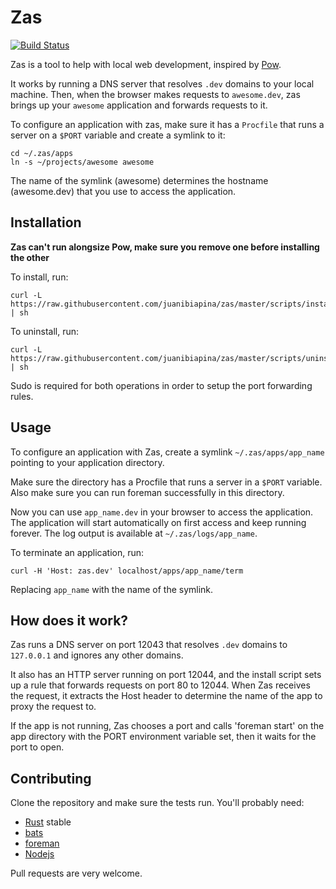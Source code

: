 # Zas

[![Build Status](https://travis-ci.org/juanibiapina/zas.svg?branch=master)](https://travis-ci.org/juanibiapina/zas)

Zas is a tool to help with local web development, inspired by [Pow](http://pow.cx).

It works by running a DNS server that resolves `.dev` domains to your local
machine. Then, when the browser makes requests to `awesome.dev`, zas brings up
your `awesome` application and forwards requests to it.

To configure an application with zas, make sure it has a `Procfile` that runs a
server on a `$PORT` variable and create a symlink to it:

```
cd ~/.zas/apps
ln -s ~/projects/awesome awesome
```

The name of the symlink (awesome) determines the hostname (awesome.dev) that
you use to access the application.

## Installation

**Zas can't run alongsize Pow, make sure you remove one before installing the other**

To install, run:

```
curl -L https://raw.githubusercontent.com/juanibiapina/zas/master/scripts/install.sh | sh
```

To uninstall, run:

```
curl -L https://raw.githubusercontent.com/juanibiapina/zas/master/scripts/uninstall.sh | sh
```

Sudo is required for both operations in order to setup the port forwarding
rules.

## Usage

To configure an application with Zas, create a symlink `~/.zas/apps/app_name`
pointing to your application directory.

Make sure the directory has a Procfile that runs a server in a `$PORT`
variable. Also make sure you can run foreman successfully in this directory.

Now you can use `app_name.dev` in your browser to access the application. The
application will start automatically on first access and keep running forever.
The log output is available at `~/.zas/logs/app_name`.

To terminate an application, run:

```
curl -H 'Host: zas.dev' localhost/apps/app_name/term
```

Replacing `app_name` with the name of the symlink.

## How does it work?

Zas runs a DNS server on port 12043 that resolves `.dev` domains to
`127.0.0.1` and ignores any other domains.

It also has an HTTP server running on port 12044, and the install script sets
up a rule that forwards requests on port 80 to 12044. When Zas receives the
request, it extracts the Host header to determine the name of the app to
proxy the request to.

If the app is not running, Zas chooses a port and calls 'foreman start' on the
app directory with the PORT environment variable set, then it waits for the
port to open.

## Contributing

Clone the repository and make sure the tests run. You'll probably need:

- [Rust](https://www.rust-lang.org) stable
- [bats](https://github.com/sstephenson/bats)
- [foreman](https://github.com/ddollar/foreman)
- [Nodejs](https://nodejs.org)

Pull requests are very welcome.
